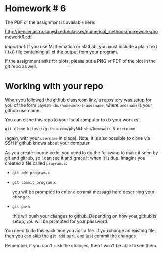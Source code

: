 # Homework # 6

The PDF of the assignment is available here:

http://bender.astro.sunysb.edu/classes/numerical_methods/homeworks/homework6.pdf


*Important*: If you use Mathematica or MatLab, you must include a
plain text (.txt) file containing all of the output from your program.

If the assignment asks for plots, please put a PNG or PDF of the plot
in the git repo as well.


# Working with your repo

When you followed the github classroom link, a repository was setup
for you of the form `phy604-sbu/homework-6-username`, where `username`
is your github username.

You can clone this repo to your local computer to do your work as:

```
git clone https://github.com/phy604-sbu/homework-6-username
```
(again, with your `username` in place).  Note, it is also possible to
clone via SSH if github knows about your computer.

As you create source code, you need to do the following to make it
seen by git and github, so I can see it and grade it when it is due.
Imagine you created a file called `program.c`:

  * `git add program.c`

  * `git commit program.c`

    you will be prompted to enter a commit message here describing
    your changes.

  * `git push`

    this will push your changes to github.  Depending on how your github
    is setup, you will be prompted for your password.

You need to do this each time you add a file.  If you change an existing
file, then you can skip the `git add` part, and just commit the changes.

Remember, if you don't `push` the changes, then I won't be able to see them.
